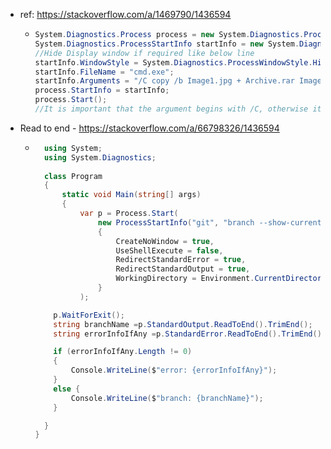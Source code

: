 * ref: <https://stackoverflow.com/a/1469790/1436594>
  * ```csharp
    System.Diagnostics.Process process = new System.Diagnostics.Process();
    System.Diagnostics.ProcessStartInfo startInfo = new System.Diagnostics.ProcessStartInfo();
    //Hide Display window if required like below line
    startInfo.WindowStyle = System.Diagnostics.ProcessWindowStyle.Hidden;
    startInfo.FileName = "cmd.exe";
    startInfo.Arguments = "/C copy /b Image1.jpg + Archive.rar Image2.jpg";
    process.StartInfo = startInfo;
    process.Start();
    //It is important that the argument begins with /C, otherwise it won't work. As @scott-ferguson said: /C carries out the command specified by the string and then terminates.
    ```
* Read to end - https://stackoverflow.com/a/66798326/1436594
  * ```csharp
      using System;
      using System.Diagnostics;
      
      class Program
      {
          static void Main(string[] args)
          {
              var p = Process.Start(
                  new ProcessStartInfo("git", "branch --show-current")
                  {
                      CreateNoWindow = true,
                      UseShellExecute = false,
                      RedirectStandardError = true,
                      RedirectStandardOutput = true,
                      WorkingDirectory = Environment.CurrentDirectory
                  }
              );

        p.WaitForExit();
        string branchName =p.StandardOutput.ReadToEnd().TrimEnd();
        string errorInfoIfAny =p.StandardError.ReadToEnd().TrimEnd();

        if (errorInfoIfAny.Length != 0)
        {
            Console.WriteLine($"error: {errorInfoIfAny}");
        }
        else { 
            Console.WriteLine($"branch: {branchName}");
        }

      }
    }
    ```
